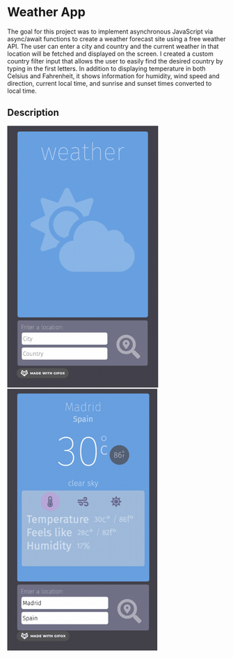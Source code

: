 # Weather App
The goal for this project was to implement asynchronous JavaScript via async/await functions to create a weather forecast site using a free weather API. The user can enter a city and country and the current weather in that location will be fetched and displayed on the screen. I created a custom country filter input that allows the user to easily find the desired country by typing in the first letters. In addition to displaying temperature in both Celsius and Fahrenheit, it shows information for humidity, wind speed and direction, current local time, and sunrise and sunset times converted to local time.

## Description


<img src="screenshot1.gif" alt="screenshot" height="600"/>
<img src="screenshot2.gif" alt="screenshot" height="600"/>